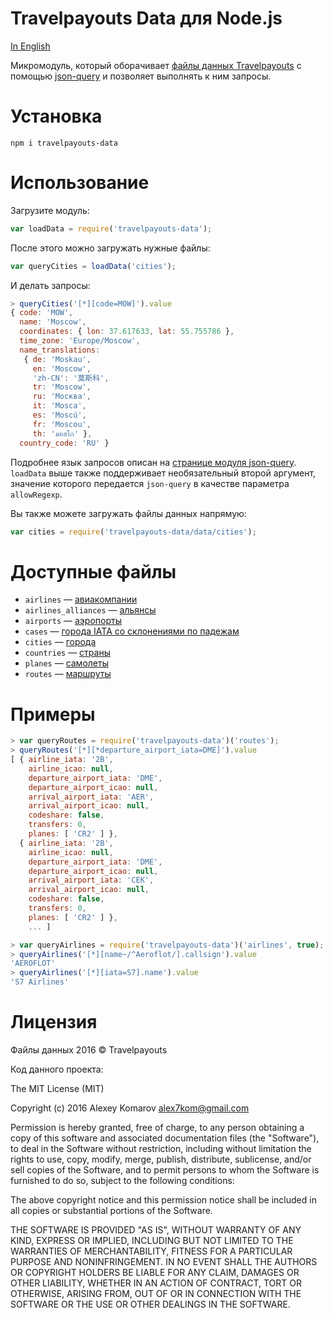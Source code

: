 # Travelpayouts Data для Node.js

[In English](README-en.md)

Микромодуль, который оборачивает [файлы данных Travelpayouts](https://support.travelpayouts.com/hc/ru/articles/203956163#09) с помощью [json-query](https://github.com/mmckegg/json-query) и позволяет выполнять к ним запросы.

# Установка

```
npm i travelpayouts-data
```

# Использование

Загрузите модуль:

```js
var loadData = require('travelpayouts-data');
```

После этого можно загружать нужные файлы:

```js
var queryCities = loadData('cities');
```

И делать запросы:

```js
> queryCities('[*][code=MOW]').value
{ code: 'MOW',
  name: 'Moscow',
  coordinates: { lon: 37.617633, lat: 55.755786 },
  time_zone: 'Europe/Moscow',
  name_translations:
   { de: 'Moskau',
     en: 'Moscow',
     'zh-CN': '莫斯科',
     tr: 'Moscow',
     ru: 'Москва',
     it: 'Mosca',
     es: 'Moscú',
     fr: 'Moscou',
     th: 'มอสโก' },
  country_code: 'RU' }
```

Подробнее язык запросов описан на [странице модуля json-query](https://github.com/mmckegg/json-query). `loadData` выше также поддерживает необязательный второй аргумент, значение которого передается `json-query` в качестве параметра `allowRegexp`.

Вы также можете загружать файлы данных напрямую:

```js
var cities = require('travelpayouts-data/data/cities');
```

# Доступные файлы

* `airlines` — [авиакомпании](https://support.travelpayouts.com/hc/ru/articles/203956163#12)
* `airlines_alliances` — [альянсы](https://support.travelpayouts.com/hc/ru/articles/203956163#13)
* `airports` — [аэропорты](https://support.travelpayouts.com/hc/ru/articles/203956163#11)
* `cases` — [города IATA со склонениями по падежам](https://support.travelpayouts.com/hc/ru/articles/203956063-%D0%91%D0%B0%D0%B7%D1%8B-IATA)
* `cities` — [города](https://support.travelpayouts.com/hc/ru/articles/203956163#10)
* `countries` — [страны](https://support.travelpayouts.com/hc/ru/articles/203956163#09)
* `planes` — [самолеты](https://support.travelpayouts.com/hc/ru/articles/203956163#14)
* `routes` — [маршруты](https://support.travelpayouts.com/hc/ru/articles/203956163#15)

# Примеры

```js
> var queryRoutes = require('travelpayouts-data')('routes');
> queryRoutes('[*][*departure_airport_iata=DME]').value
[ { airline_iata: '2B',
    airline_icao: null,
    departure_airport_iata: 'DME',
    departure_airport_icao: null,
    arrival_airport_iata: 'AER',
    arrival_airport_icao: null,
    codeshare: false,
    transfers: 0,
    planes: [ 'CR2' ] },
  { airline_iata: '2B',
    airline_icao: null,
    departure_airport_iata: 'DME',
    departure_airport_icao: null,
    arrival_airport_iata: 'CEK',
    arrival_airport_icao: null,
    codeshare: false,
    transfers: 0,
    planes: [ 'CR2' ] },
    ... ]
```

```js
> var queryAirlines = require('travelpayouts-data')('airlines', true);
> queryAirlines('[*][name~/^Aeroflot/].callsign').value
'AEROFLOT'
> queryAirlines('[*][iata=S7].name').value
'S7 Airlines'
```

# Лицензия

Файлы данных 2016 © Travelpayouts

Код данного проекта:

The MIT License (MIT)

Copyright (c) 2016 Alexey Komarov <alex7kom@gmail.com>

Permission is hereby granted, free of charge, to any person obtaining a copy of
this software and associated documentation files (the "Software"), to deal in
the Software without restriction, including without limitation the rights to
use, copy, modify, merge, publish, distribute, sublicense, and/or sell copies of
the Software, and to permit persons to whom the Software is furnished to do so,
subject to the following conditions:

The above copyright notice and this permission notice shall be included in all
copies or substantial portions of the Software.

THE SOFTWARE IS PROVIDED "AS IS", WITHOUT WARRANTY OF ANY KIND, EXPRESS OR
IMPLIED, INCLUDING BUT NOT LIMITED TO THE WARRANTIES OF MERCHANTABILITY, FITNESS
FOR A PARTICULAR PURPOSE AND NONINFRINGEMENT. IN NO EVENT SHALL THE AUTHORS OR
COPYRIGHT HOLDERS BE LIABLE FOR ANY CLAIM, DAMAGES OR OTHER LIABILITY, WHETHER
IN AN ACTION OF CONTRACT, TORT OR OTHERWISE, ARISING FROM, OUT OF OR IN
CONNECTION WITH THE SOFTWARE OR THE USE OR OTHER DEALINGS IN THE SOFTWARE.
